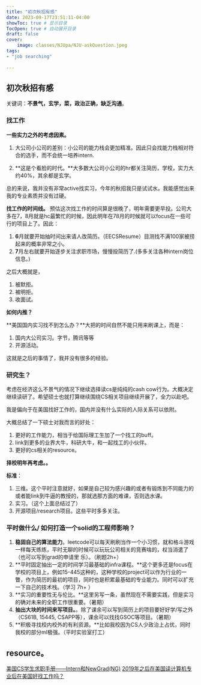 ```yaml
---
title: "初次秋招有感"
date: 2023-09-17T23:51:11-04:00
showToc: true # 显示目录
TocOpen: true # 自动展开目录
draft: false
cover:
    image: classes/NJUpa/NJU-askQuestion.jpeg
tags: 
- "job searching"
  
---
```



## 初次秋招有感
关键词：**不景气，玄学，菜，政治正确，缺乏沟通**。

### 找工作
**一些实力之外的考虑因素。**
1. 大公司小公司的差别：小公司的能力栈会更加精准。因此只会找能力栈相对符合的选手，而不会统一培养intern.

2. **这是个看脸的时代。**大多数大公司小公司的hr都关注简历，学校，实力大约40%，其余都是玄学。

总的来说，我并没有非常active找实习，今年的秋招我只是试试水。我能感觉出来我的专业素质并没有过硬。

**找工作的时间线。**
预估这次找工作的时间算是很晚了，明年需要更早投。公司大多在7，8月就是hc最繁忙的时候，因此明年在78月的时候就可以focus在一些可行的项目上了。因此：
1. **6**月就要开始抽时间出来请人改简历。（EECSResume）目测找不满100家被捞起来的概率非常之小。
2. **7**月左右就要开始逐步关注求职市场，慢慢投简历了.(多多关注各种intern岗位信息。)

之后大概就是，
1. 被默拒。
2. 被明拒。
3. 收面试。

**如何内推？**

**美国国内实习找不到怎么办？**大把的时间自然不能只用来刷课上，而是：
1. 国内大公司实习。字节，腾讯等等
2. 开源活动。

这就是之后的事情了，我并没有很多的经验。

### 研究生？
考虑在经济这么不景气的情况下继续选择读cs是纯纯的cash cow行为。大概决定继续读研了。希望硕士也就打算继续围绕CS相关项目继续开展了，全力以赴吧。

我是偏向于在美国找好工作的，国内并没有什么实际的人际关系可以依附。

大概总结了一下硕士对我而言的好处：
1. 更好的工作能力，相当于给国际理工生加了一个找工的buff。
2. link到更多的业界大牛，科研大牛，和一起找工的小伙伴。
3. 更好的cs相关的resource。 

**择校明年再考虑。。**

**标准**：
1. 三维。这个平时注意就好，如果是自己较为感兴趣的或者有锻炼到不同能力的或者能link到牛逼的教授的，那就选那方面的难课，否则选水课。
2. 实习。（这个上面总结过了）
3. 开源项目/research项目。这些平时多多关注。

### 平时做什么/ 如何打造一个solid的工程师影响？
1. **稳固自己的算法能力**。leetcode可以每天刷刷当作一个小习惯，就和格斗游戏一样每天练练，平时无聊的时候可以玩玩公司相关的竞赛啥的，权当消遣了（也可以写到grad的申请里 乐）。（刷题2h+）
2. **平时固定抽出一定的时间学习最基础的infra课程。**这个更多还是focus在学校的项目上，例如15-445这种的，这种学校的project可以作为行业的一瞥，作为简历的最初的项目，同时也是积累最基础的专业能力。同时可以扩充一下自己的技术栈。（学习 7h+ ）
3. **实习的重要性无与伦比。**这里另写一条，虽然现在不需要实践，但是实习的确对未来的全职工作很重要。（暑期）
4. **抽出大块的时间来写项目。**。除了课余可以写到简历上的项目要好好学/写之外（CS61B, 15445, CSAPP等），课余可以找找GSOC等项目。（暑期）
5. **积极寻找校内校外的有利资源。**比如我校因为CS人少政治上占优，同时我校的部分ml极强。（平时实验室打工）


## resource。
[美国CS学生求职手册——Intern和NewGrad(NG)](https://zhuanlan.zhihu.com/p/631415125)
[2019年之后在美国读计算机专业后在美国好找工作吗？](https://www.zhihu.com/question/308480307/answer/2287852900)